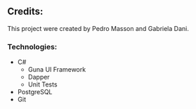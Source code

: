 ## Credits:
This project were created by Pedro Masson and Gabriela Dani.
### Technologies:
- C#
  - Guna UI Framework
  - Dapper
  - Unit Tests 
- PostgreSQL 
- Git
